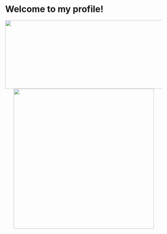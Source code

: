 # Welcome to my profile!

<div align="center">
  <a href="https://github.com/WinsomeQuill">
   <img align="center" height="220px" width="550px" src=https://github-readme-stats.vercel.app/api?username=WinsomeQuill&show=prs_merged,prs_merged_percentage&show_icons=true&bg_color=30,0d1117,0d1117&text_color=fff&card_width=550" />
  </a>
</div>
<div align="center">
  <a href="https://github.com/WinsomeQuill">
   <img align="center" height="450px" src="https://github-readme-stats.vercel.app/api/top-langs/?username=WinsomeQuill&bg_color=30,0d1117,0d1117&text_color=fff&card_width=450&langs_count=10&hide=typescript,sourcepawn,php,css,html" />
  </a>
</div>
